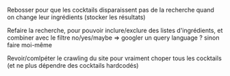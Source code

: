 Rebosser pour que les cocktails disparaissent pas de la recherche quand on change leur ingrédients (stocker les résultats)

Refaire la recherche, pour pouvoir inclure/exclure des listes d'ingrédients, et combiner avec le filtre no/yes/maybe
=> googler un query language ? sinon faire moi-même

Revoir/comlpéter le crawling du site pour vraiment choper tous les cocktails (et ne plus dépendre des cocktails hardcodés)
